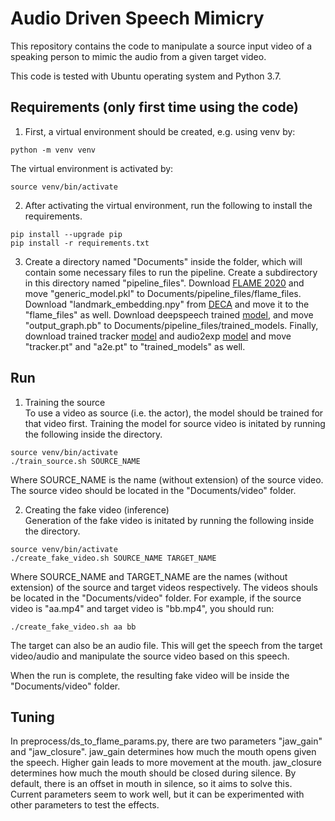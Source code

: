 # Audio Driven Speech Mimicry 
This repository contains the code to manipulate a source input video of a speaking person to mimic the audio from a given target video.

This code is tested with Ubuntu operating system and Python 3.7.

## Requirements (only first time using the code)
1. First, a virtual environment should be created, e.g. using venv by:

```
python -m venv venv
```
The virtual environment is activated by:

```
source venv/bin/activate
```

2.  After activating the virtual environment, run the following to install the requirements.

```
pip install --upgrade pip
pip install -r requirements.txt
```

3. Create a directory named "Documents" inside the folder, which will contain some necessary files to run the pipeline. Create a subdirectory in this directory named "pipeline_files". Download [FLAME 2020](https://flame.is.tue.mpg.de) and move "generic_model.pkl" to Documents/pipeline_files/flame_files. Download "landmark_embedding.npy" from [DECA](https://github.com/YadiraF/DECA/tree/master/data) and move it to the "flame_files" as well. Download deepspeech trained [model](https://github.com/mozilla/DeepSpeech/releases/download/v0.1.0/deepspeech-0.1.0-models.tar.gz), and move "output_graph.pb" to Documents/pipeline_files/trained_models. Finally, download trained tracker [model](https://drive.google.com/file/d/1xyIDFreHW_f_uBmAydBxmJFzeO4WdVfh/view?usp=sharing) and audio2exp [model](https://drive.google.com/file/d/1Bs888B21GXVTUXMqzQQmOpUnZLTO397E/view?usp=sharing) and move "tracker.pt" and "a2e.pt" to "trained_models" as well.

## Run
1. Training the source <br />
To use a video as source (i.e. the actor), the model should be trained for that video first. Training the model for source video is initated by running the following inside the directory.
```
source venv/bin/activate
./train_source.sh SOURCE_NAME
```
Where SOURCE_NAME is the name (without extension) of the source video. The source video should be located in the "Documents/video" folder. 

2. Creating the fake video (inference) <br />
Generation of the fake video is initated by running the following inside the directory.
```
source venv/bin/activate
./create_fake_video.sh SOURCE_NAME TARGET_NAME
```

Where SOURCE_NAME and TARGET_NAME are the names (without extension) of the source and target videos respectively. The videos shouls be located in the "Documents/video" folder. For example, if the source video is "aa.mp4" and target video is "bb.mp4", you should run:
```
./create_fake_video.sh aa bb
```
The target can also be an audio file. This will get the speech from the target video/audio and manipulate the source video based on this speech. 

When the run is complete, the resulting fake video will be inside the "Documents/video" folder.

## Tuning
In preprocess/ds_to_flame_params.py, there are two parameters "jaw_gain" and "jaw_closure". jaw_gain determines how much the mouth opens given the speech. Higher gain leads to more movement at the mouth. jaw_closure determines how much the mouth should be closed during silence. By default, there is an offset in mouth in silence, so it aims to solve this. Current parameters seem to work well, but it can be experimented with other parameters to test the effects.